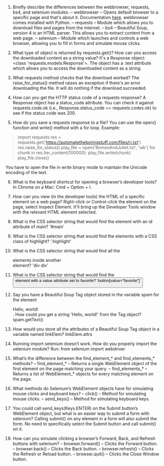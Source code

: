 1. Briefly describe the differences between the webbrowser, requests, bs4, and selenium modules.
– webbrowser – Opens default browser to a specific page and that's about it. Documentation [here](https://docs.python.org/3.8/library/webbrowser.html). webbrowser comes installed with Python.
– requests – Module which allows you to download files and pages from the internet.
– bs4 – Beautiful Soup, version 4 is an HTML parser. This allows you to extract content from a web page.
– selenium – Module which launches and controls a web browser, allowing you to fill in forms and simulate mouse clicks.

2. What type of object is returned by requests.get()? How can you access the downloaded content as a string value?
It's a Response object: <class 'requests.models.Response'>. The object has a .text attribute which allows you to access the downloaded content as a string.

3. What requests method checks that the download worked?
The raise_for_status() method raises an exception if there's an error downloading the file. It will do nothing if the download succeeded.

4. How can you get the HTTP status code of a requests response?
A Response object has a status_code attribute. You can check it against requests.code.ok (i.e., Response.status_code == requests.codes.ok) to see if the status code was 200.

5. How do you save a requests response to a file?
You can use the open() function and write() method with a for loop. Example:
> import requests
> res = requests.get('https://automatetheboringstuff.com/files/rj.txt')
> res.raise_for_status()
> play_file = open('RomeoAndJuliet.txt', 'wb')
> for chunk in res.iter_content(100000):
>   play_file.write(chunk)
> play_file.close()

You have to open the file in write binary mode to maintain the Unicode encoding of the text.

6. What is the keyboard shortcut for opening a browser’s developer tools?
In Chrome on a Mac: Cmd + Option + I.

7. How can you view (in the developer tools) the HTML of a specific element on a web page?
Right-click or Control-click the element on the page, select Inspect Element. It'll bring up the Developer Tools window with the relevant HTML element selected.

8. What is the CSS selector string that would find the element with an id attribute of main?
'#main'

9. What is the CSS selector string that would find the elements with a CSS class of highlight?
'.highlight'

10. What is the CSS selector string that would find all the <div> elements inside another <div> element?
'div div'

11. What is the CSS selector string that would find the <button> element with a value attribute set to favorite?
'button[value="favorite"]'

12. Say you have a Beautiful Soup Tag object stored in the variable spam for the element <div>Hello, world!</div>. How could you get a string 'Hello, world!' from the Tag object?
spam.getText()

13. How would you store all the attributes of a Beautiful Soup Tag object in a variable named linkElem?
linkElem.attrs 

14. Running import selenium doesn’t work. How do you properly import the selenium module?
Run: from selenium import webdriver

15. What’s the difference between the find_element_* and find_elements_* methods?
– find_element_* – Returns a single WebElement object of the first element on the page matching your query.
– find_elements_* – Returns a list of WebElement_* objects for every matching element on the page.

16. What methods do Selenium’s WebElement objects have for simulating mouse clicks and keyboard keys?
– click() – Method for simulating mouse clicks.
– send_keys() – Method for simulating keyboard keys.

17. You could call send_keys(Keys.ENTER) on the Submit button’s WebElement object, but what is an easier way to submit a form with selenium?
Calling submit() on any element in a form will also submit the form. No need to specifically select the Submit button and call submit() on it.

18. How can you simulate clicking a browser’s Forward, Back, and Refresh buttons with selenium?
– browser.forward() – Clicks the Forward button.
– browser.back() – Clicks the Back button.
– browser.refresh() – Clicks the Refresh or Reload button.
– browser.quit() – Clicks the Close Window button.